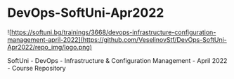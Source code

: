 # DevOps-SoftUni-Apr2022

![https://softuni.bg/trainings/3668/devops-infrastructure-configuration-management-april-2022](https://github.com/VeselinovStf/DevOps-SoftUni-Apr2022/repo_img/logo.png)

SoftUni - DevOps - Infrastructure &amp; Configuration Management - April 2022 - Course Repository
